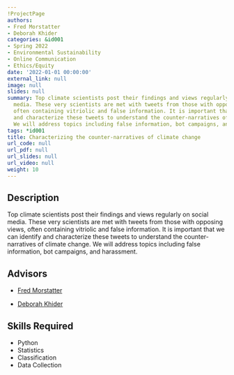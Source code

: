 ```yaml
---
!ProjectPage
authors:
- Fred Morstatter
- Deborah Khider
categories: &id001
- Spring 2022
- Environmental Sustainability
- Online Communication
- Ethics/Equity
date: '2022-01-01 00:00:00'
external_link: null
image: null
slides: null
summary: Top climate scientists post their findings and views regularly on social
  media. These very scientists are met with tweets from those with opposing views,
  often containing vitriolic and false information. It is important that we can identify
  and characterize these tweets to understand the counter-narratives of climate change.
  We will address topics including false information, bot campaigns, and harassment.
tags: *id001
title: Characterizing the counter-narratives of climate change
url_code: null
url_pdf: null
url_slides: null
url_video: null
weight: 10
---
```

## Description

Top climate scientists post their findings and views regularly on social media. These very scientists are met with tweets from those with opposing views, often containing vitriolic and false information. It is important that we can identify and characterize these tweets to understand the counter-narratives of climate change. We will address topics including false information, bot campaigns, and harassment.




## Advisors

* [Fred Morstatter](../../../author/fred-morstatter)

* [Deborah Khider](../../../author/deborah-khider)

## Skills Required


* Python
* Statistics
* Classification
* Data Collection